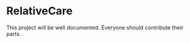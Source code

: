 RelativeCare
============

This project will be well documented. Everyone should contribute their parts.
